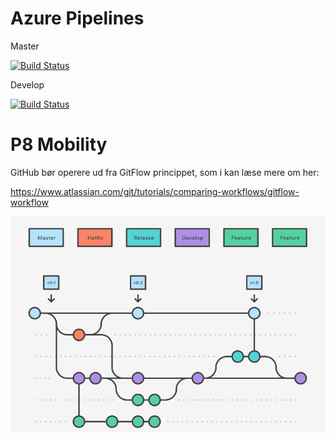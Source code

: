 # Azure Pipelines
Master

[![Build Status](https://dev.azure.com/SW709E19/SW709E19/_apis/build/status/SW709E19.Report?branchName=master)](https://dev.azure.com/SW709E19/SW709E19/_build/latest?definitionId=1&branchName=master)


Develop

[![Build Status](https://dev.azure.com/SW709E19/SW709E19/_apis/build/status/SW709E19.Report?branchName=develop)](https://dev.azure.com/SW709E19/SW709E19/_build/latest?definitionId=1&branchName=develop)

# P8 Mobility

GitHub bør operere ud fra GitFlow princippet, som i kan læse mere om her:

https://www.atlassian.com/git/tutorials/comparing-workflows/gitflow-workflow

![./report/images/GitFlow.png](./report/images/GitFlow.png)

